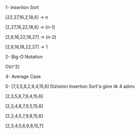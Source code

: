 1- Insertion Sort

[22,27,16,2,18,6] -> n

[2,27,16,22,18,6] -> (n-1)

[2,6,16,22,18,27] -> (n-2)

[2,6,16,18,22,27] -> 1


2- Big-O Notation

O(n^2)

4- Average Case



5- [7,3,5,8,2,9,4,15,6] Dizisinin Insertion Sort'a göre ilk 4 adımı

[2,3,5,8,7,9,4,15,6]

[2,3,4,8,7,9,5,15,6]

[2,3,4,5,7,9,8,15,6]

[2,3,4,5,6,9,8,15,7]